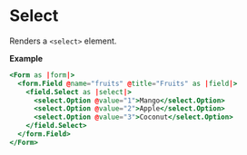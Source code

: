 # Select

Renders a `<select>` element.

**Example**

```hbs
<Form as |form|>
  <form.Field @name="fruits" @title="Fruits" as |field|>
    <field.Select as |select|>
      <select.Option @value="1">Mango</select.Option>
      <select.Option @value="2">Apple</select.Option>
      <select.Option @value="3">Coconut</select.Option>
    </field.Select>
  </form.Field>
</Form>
```
